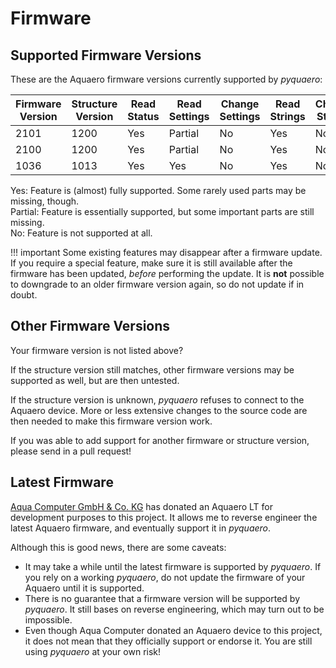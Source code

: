 # Firmware

## Supported Firmware Versions

These are the Aquaero firmware versions currently supported by _pyquaero_:

<div class="firmware">
<table>
<thead>
<tr>
  <th>Firmware Version</th>
  <th>Structure Version</th>
  <th>Read Status</th>
  <th>Read Settings</th>
  <th>Change Settings</th>
  <th>Read Strings</th>
  <th>Change Strings</th>
  <th>Set Time</th>
</tr>
</thead>
<tbody>
<tr>
  <td>2101</td>
  <td>1200</td>
  <td class="fw-yes">Yes</td>
  <td class="fw-part">Partial</td>
  <td class="fw-no">No</td>
  <td class="fw-yes">Yes</td>
  <td class="fw-no">No</td>
  <td class="fw-yes">Yes</td>
</tr>
<tr>
  <td>2100</td>
  <td>1200</td>
  <td class="fw-yes">Yes</td>
  <td class="fw-part">Partial</td>
  <td class="fw-no">No</td>
  <td class="fw-yes">Yes</td>
  <td class="fw-no">No</td>
  <td class="fw-yes">Yes</td>
</tr>
<tr>
  <td>1036</td>
  <td>1013</td>
  <td class="fw-yes">Yes</td>
  <td class="fw-yes">Yes</td>
  <td class="fw-no">No</td>
  <td class="fw-yes">Yes</td>
  <td class="fw-no">No</td>
  <td class="fw-yes">Yes</td>
</tr>
</tbody>
</table>
</div>

<span class="fw-yes">Yes</span>: Feature is (almost) fully supported. Some rarely used parts may be missing, though.<br>
<span class="fw-part">Partial</span>: Feature is essentially supported, but some important parts are still missing. <br>
<span class="fw-no">No</span>: Feature is not supported at all.

!!! important
    Some existing features may disappear after a firmware update. If you require a special feature, make sure it is still available after the firmware has been updated, _before_ performing the update. It is **not** possible to downgrade to an older firmware version again, so do not update if in doubt.

## Other Firmware Versions

Your firmware version is not listed above?

If the structure version still matches, other firmware versions may be supported as well, but are then untested.

If the structure version is unknown, _pyquaero_ refuses to connect to the Aquaero device. More or less extensive changes to the source code are then needed to make this firmware version work.

If you was able to add support for another firmware or structure version, please send in a pull request!

## Latest Firmware

[Aqua Computer GmbH & Co. KG](https://www.aquacomputer.de) has donated an Aquaero LT for development purposes to this project. It allows me to reverse engineer the latest Aquaero firmware, and eventually support it in _pyquaero_.

Although this is good news, there are some caveats:

* It may take a while until the latest firmware is supported by _pyquaero_. If you rely on a working _pyquaero_, do not update the firmware of your Aquaero until it is supported.
* There is no guarantee that a firmware version will be supported by _pyquaero_. It still bases on reverse engineering, which may turn out to be impossible.
* Even though Aqua Computer donated an Aquaero device to this project, it does not mean that they officially support or endorse it. You are still using _pyquaero_ at your own risk!

